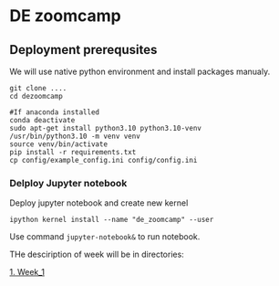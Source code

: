 # DE zoomcamp



## Deployment prerequsites
We will use native python environment and install packages manualy.
```
git clone ....
cd dezoomcamp

#If anaconda installed
conda deactivate
sudo apt-get install python3.10 python3.10-venv
/usr/bin/python3.10 -m venv venv
source venv/bin/activate
pip install -r requirements.txt
cp config/example_config.ini config/config.ini
```

### Delploy Jupyter notebook
Deploy jupyter notebook and create new kernel
```
ipython kernel install --name "de_zoomcamp" --user
```
Use command ``jupyter-notebook&`` to run notebook. 

THe desciription of week will be in directories:

[1. Week_1](week_1/Readme_week_1.md)